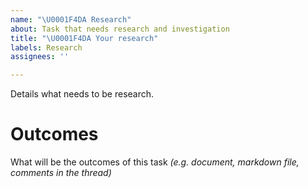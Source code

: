 ```yaml
---
name: "\U0001F4DA Research"
about: Task that needs research and investigation
title: "\U0001F4DA Your research"
labels: Research
assignees: ''

---
```


Details what needs to be research.

# Outcomes

What will be the outcomes of this task *(e.g. document, markdown file, comments in the thread)*
